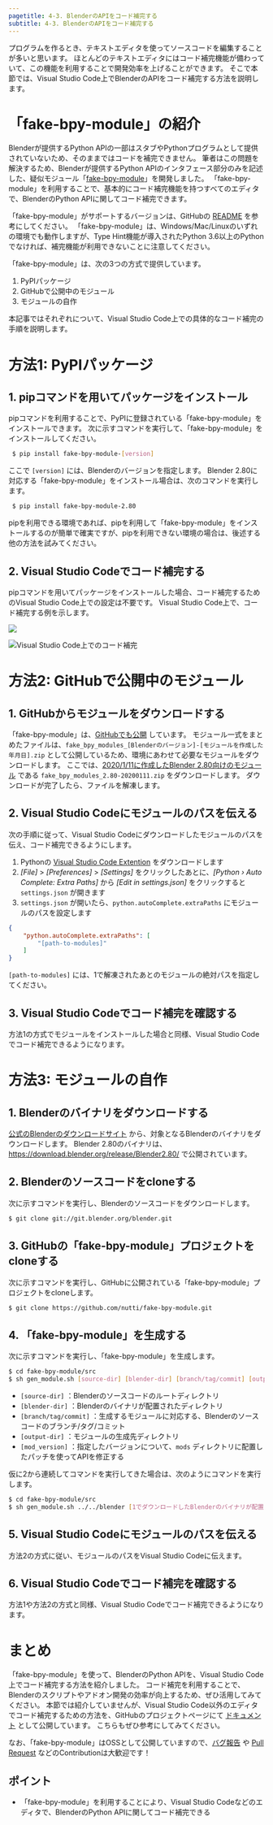 ```yaml
---
pagetitle: 4-3. BlenderのAPIをコード補完する
subtitle: 4-3. BlenderのAPIをコード補完する
---
```


プログラムを作るとき、テキストエディタを使ってソースコードを編集することが多いと思います。
ほとんどのテキストエディタにはコード補完機能が備わっていて、この機能を利用することで開発効率を上げることができます。
そこで本節では、Visual Studio Code上でBlenderのAPIをコード補完する方法を説明します。


# 「fake-bpy-module」の紹介

Blenderが提供するPython APIの一部はスタブやPythonプログラムとして提供されていないため、そのままではコードを補完できません。
筆者はこの問題を解決するため、Blenderが提供するPython APIのインタフェース部分のみを記述した、疑似モジュール「[fake-bpy-module](https://github.com/nutti/fake-bpy-module)」を開発しました。
「fake-bpy-module」を利用することで、基本的にコード補完機能を持つすべてのエディタで、BlenderのPython APIに関してコード補完できます。

「fake-bpy-module」がサポートするバージョンは、GitHubの [README](https://github.com/nutti/fake-bpy-module#supported-blender-version) を参考にしてください。
「fake-bpy-module」は、Windows/Mac/Linuxのいずれの環境でも動作しますが、Type Hint機能が導入されたPython 3.6以上のPythonでなければ、補完機能が利用できないことに注意してください。

「fake-bpy-module」は、次の3つの方式で提供しています。

1. PyPIパッケージ
2. GitHubで公開中のモジュール
3. モジュールの自作

本記事ではそれぞれについて、Visual Studio Code上での具体的なコード補完の手順を説明します。


# 方法1: PyPIパッケージ

## 1. pipコマンドを用いてパッケージをインストール

pipコマンドを利用することで、PyPIに登録されている「fake-bpy-module」をインストールできます。
次に示すコマンドを実行して、「fake-bpy-module」をインストールしてください。

```sh
 $ pip install fake-bpy-module-[version]
```

ここで `[version]` には、Blenderのバージョンを指定します。
Blender 2.80に対応する「fake-bpy-module」をインストール場合は、次のコマンドを実行します。

```sh
 $ pip install fake-bpy-module-2.80
```

pipを利用できる環境であれば、pipを利用して「fake-bpy-module」をインストールするのが簡単で確実ですが、pipを利用できない環境の場合は、後述する他の方法を試みてください。


## 2. Visual Studio Codeでコード補完する

pipコマンドを用いてパッケージをインストールした場合、コード補完するためのVisual Studio Code上での設定は不要です。
Visual Studio Code上で、コード補完する例を示します。

![](https://qiita-image-store.s3.ap-northeast-1.amazonaws.com/0/38888/d5c3c58e-8473-a38b-08d7-cfff624122af.png)

![](../../images/chapter_04/03_Code_Complete_Blender_API/complete_blender_api.png "Visual Studio Code上でのコード補完")


# 方法2: GitHubで公開中のモジュール


## 1. GitHubからモジュールをダウンロードする

「fake-bpy-module」は、[GitHubでも公開](https://github.com/nutti/fake-bpy-module/releases) しています。
モジュール一式をまとめたファイルは、`fake_bpy_modules_[Blenderのバージョン]-[モジュールを作成した年月日].zip` として公開しているため、環境にあわせて必要なモジュールをダウンロードします。
ここでは、[2020/1/11に作成したBlender 2.80向けのモジュール](https://github.com/nutti/fake-bpy-module/releases/tag/20200111) である `fake_bpy_modules_2.80-20200111.zip` をダウンロードします。
ダウンロードが完了したら、ファイルを解凍します。


## 2. Visual Studio Codeにモジュールのパスを伝える

次の手順に従って、Visual Studio Codeにダウンロードしたモジュールのパスを伝え、コード補完できるようにします。

1. Pythonの [Visual Studio Code Extention](https://marketplace.visualstudio.com/items?itemName=ms-python.python) をダウンロードします
2. *[File]* > *[Preferences]* > *[Settings]* をクリックしたあとに、*[Python › Auto Complete: Extra Paths]* から *[Edit in settings.json]* をクリックすると `settings.json` が開きます
3. `settings.json` が開いたら、`python.autoComplete.extraPaths` にモジュールのパスを設定します

```json
{
    "python.autoComplete.extraPaths": [
        "[path-to-modules]"
    ]
}
```

`[path-to-modules]` には、1で解凍されたあとのモジュールの絶対パスを指定してください。


## 3. Visual Studio Codeでコード補完を確認する

方法1の方式でモジュールをインストールした場合と同様、Visual Studio Codeでコード補完できるようになります。


# 方法3: モジュールの自作


## 1. Blenderのバイナリをダウンロードする

[公式のBlenderのダウンロードサイト](https://download.blender.org/release/) から、対象となるBlenderのバイナリをダウンロードします。
Blender 2.80のバイナリは、https://download.blender.org/release/Blender2.80/ で公開されています。


## 2. Blenderのソースコードをcloneする

次に示すコマンドを実行し、Blenderのソースコードをダウンロードします。

```sh
$ git clone git://git.blender.org/blender.git
```


## 3. GitHubの「fake-bpy-module」プロジェクトをcloneする

次に示すコマンドを実行し、GitHubに公開されている「fake-bpy-module」プロジェクトをcloneします。

```sh
$ git clone https://github.com/nutti/fake-bpy-module.git
```


## 4. 「fake-bpy-module」を生成する

次に示すコマンドを実行し、「fake-bpy-module」を生成します。

```sh
$ cd fake-bpy-module/src
$ sh gen_module.sh [source-dir] [blender-dir] [branch/tag/commit] [output-dir] [mod-version]
```

* `[source-dir]` ：Blenderのソースコードのルートディレクトリ
* `[blender-dir]` ：Blenderのバイナリが配置されたディレクトリ
* `[branch/tag/commit]` ：生成するモジュールに対応する、Blenderのソースコードのブランチ/タグ/コミット
* `[output-dir]` ：モジュールの生成先ディレクトリ
* `[mod_version]` ：指定したバージョンについて、`mods` ディレクトリに配置したパッチを使ってAPIを修正する

仮に2から連続してコマンドを実行してきた場合は、次のようにコマンドを実行します。

```sh
$ cd fake-bpy-module/src
$ sh gen_module.sh ../../blender [1でダウンロードしたBlenderのバイナリが配置されたディレクトリ] v2.80 out 2.80
```

## 5. Visual Studio Codeにモジュールのパスを伝える

方法2の方式に従い、モジュールのパスをVisual Studio Codeに伝えます。


## 6. Visual Studio Codeでコード補完を確認する

方法1や方法2の方式と同様、Visual Studio Codeでコード補完できるようになります。


# まとめ

「fake-bpy-module」を使って、BlenderのPython APIを、Visual Studio Code上でコード補完する方法を紹介しました。
コード補完を利用することで、Blenderのスクリプトやアドオン開発の効率が向上するため、ぜひ活用してみてください。
本節では紹介していませんが、Visual Studio Code以外のエディタでコード補完するための方法を、GitHubのプロジェクトページにて [ドキュメント](https://github.com/nutti/fake-bpy-module/blob/master/docs/setup_all_text_editor.md) として公開しています。
こちらもぜひ参考にしてみてください。

なお、「fake-bpy-module」はOSSとして公開していますので、[バグ報告](https://github.com/nutti/fake-bpy-module/issues) や [Pull Request](https://github.com/nutti/fake-bpy-module/pulls) などのContributionは大歓迎です！


## ポイント

* 「fake-bpy-module」を利用することにより、Visual Studio Codeなどのエディタで、BlenderのPython APIに関してコード補完できる
